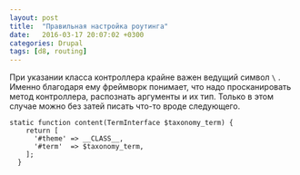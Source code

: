 ```yaml
---
layout: post
title:  "Правильная настройка роутинга"
date:   2016-03-17 20:07:02 +0300
categories: Drupal
tags: [d8, routing]
---
```


При указании класса контроллера крайне  важен ведущий символ ```\``` .
Именно благодаря ему фреймворк понимает, что надо просканировать метод контроллера, распознать аргументы и их тип.
Только в этом случае можно без затей писать что-то вроде следующего.

```php?start_inline
static function content(TermInterface $taxonomy_term) {
    return [
      '#theme' => __CLASS__,
      '#term'  => $taxonomy_term,
    ];
  }
```